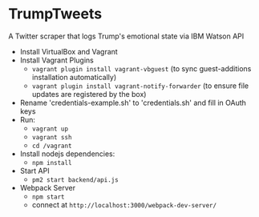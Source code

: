 # TrumpTweets
A Twitter scraper that logs Trump's emotional state via IBM Watson API

- Install VirtualBox and Vagrant
- Install Vagrant Plugins
    - `vagrant plugin install vagrant-vbguest` (to sync guest-additions installation automatically)
    - `vagrant plugin install vagrant-notify-forwarder` (to ensure file updates are registered by the box)
- Rename 'credentials-example.sh' to 'credentials.sh' and fill in OAuth keys
- Run:
    - `vagrant up`
    - `vagrant ssh`
    - `cd /vagrant`
- Install nodejs dependencies:
    - `npm install`
- Start API
    - `pm2 start backend/api.js`
- Webpack Server
    - `npm start`
    - connect at `http://localhost:3000/webpack-dev-server/`
